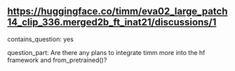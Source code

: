 ## https://huggingface.co/timm/eva02_large_patch14_clip_336.merged2b_ft_inat21/discussions/1

contains_question: yes

question_part: Are there any plans to integrate timm more into the hf framework and from_pretrained()?